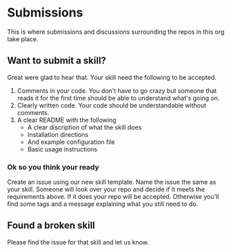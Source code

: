 # Submissions
This is where submissions and discussions surrounding the repos in this org take place.

## Want to submit a skill?
Great were glad to hear that. Your skill need the following to be accepted.

1. Comments in your code. You don't have to go crazy but someone that reads it for the first time should be able to understand what's going on.
2. Clearly written code. Your code should be understandable without comments.
3. A clear README with the following
    * A clear discription of what the skill does
    * Installation directions
    * And example configuration file
    * Basic usage instructions

### Ok so you think your ready
Create an issue using our new skill template. Name the issue the same as your skill. Someone will look over your repo and decide if it meets the requirements above.
If it does your repo will be accepted. Otherwise you'll find some tags and a message explaining what you still need to do.


## Found a broken skill
Please find the issue for that skill and let us know.

